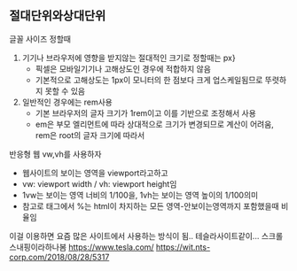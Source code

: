 <h2>절대단위와상대단위</h2>

글꼴 사이즈 정할때
1. 기기나 브라우저에 영향을 받지않는 절대적인 크기로 정할때는 px}
   - 픽셀은 모바일기기나 고해상도인 경우에 적합하지 않음
   - 기본적으로 고해상도는 1px이 모니터의 한 점보다 크게 업스케일됨므로 뚜렷하지 못할 수 있음
2. 일반적인 경우에는 rem사용
   - 기본 브라우저의 글자 크기가 1rem이고 이를 기반으로 조정해서 사용
   - em은 부모 엘리먼트에 따라 상대적으로 크기가 변경되므로 계산이 어려움, rem은 root의 글자 크기에 따라서

반응형 웹
vw,vh를 사용하자
- 웹사이트의 보이는 영역을 viewport라고하고
- vw: viewport width / vh: viewport height임
- 1vw는 보이는 영역 너비의 1/100을, 1vh는 보이는 영역 높이의 1/100의미
- 참고로 <body>태그에서 %는 html이 차지하는 모든 영역-안보이는영역까지 포함했을때 비율임 

이걸 이용하면 요즘 많은 사이트에서 사용하는 방식이 됨.. 테슬라사이트같이...
스크롤스내핑이라하나봄
https://www.tesla.com/
https://wit.nts-corp.com/2018/08/28/5317
